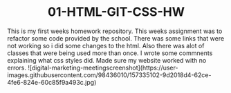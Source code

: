 <h1 align="center">01-HTML-GIT-CSS-HW</h1>
This is my first weeks homework repository. This weeks assignment was to refactor some code provided by the school. There was some links that were not working so i did some changes to the html. Also there was alot of classes that were being used more than once. I wrote some commnents explaining what css styles did. Made sure my website worked with no errors.
![digital-marketing-meetingscreenshot](https://user-images.githubusercontent.com/98436010/157335102-9d2018d4-62ce-4fe6-824e-60c85f9a493c.jpg)
